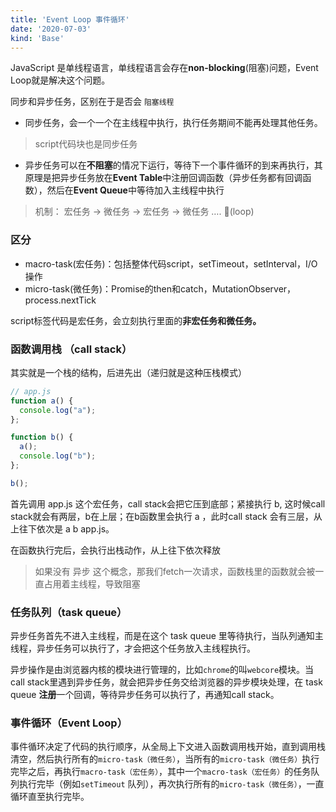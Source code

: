 ```yaml
---
title: 'Event Loop 事件循环' 
date: '2020-07-03'
kind: 'Base'
---
```


JavaScript 是单线程语言，单线程语言会存在**non-blocking**(阻塞)问题，Event Loop就是解决这个问题。

同步和异步任务，区别在于是否会 ```阻塞线程```

- 同步任务，会一个一个在主线程中执行，执行任务期间不能再处理其他任务。

> script代码块也是同步任务

- 异步任务可以在**不阻塞**的情况下运行，等待下一个事件循环的到来再执行，其原理是把异步任务放在**Event Table**中注册回调函数（异步任务都有回调函数），然后在**Event Queue**中等待加入主线程中执行


> 机制： 宏任务 -> 微任务 -> 宏任务 -> 微任务 …. 🔄(loop)



### 区分

- macro-task(宏任务)：包括整体代码script，setTimeout，setInterval，I/O 操作
- micro-task(微任务)：Promise的then和catch，MutationObserver，process.nextTick

script标签代码是宏任务，会立刻执行里面的**非宏任务和微任务。**



### 函数调用栈 （call stack）

其实就是一个栈的结构，后进先出（递归就是这种压栈模式）

```js
// app.js
function a() {  
  console.log("a");
};

function b() {  
  a();
  console.log("b");
};

b();
```



首先调用 app.js 这个宏任务，call stack会把它压到底部；紧接执行 b, 这时候call stack就会有两层，b在上层；在b函数里会执行 a ，此时call stack 会有三层，从上往下依次是 a b app.js。

在函数执行完后，会执行出栈动作，从上往下依次释放

> 如果没有 异步 这个概念，那我们fetch一次请求，函数栈里的函数就会被一直占用着主线程，导致阻塞



### 任务队列（task queue）

异步任务首先不进入主线程，而是在这个 task queue 里等待执行，当队列通知主线程，异步任务可以执行了，才会把这个任务放入主线程执行。



异步操作是由浏览器内核的模块进行管理的，比如```chrome```的叫```webcore```模块。当call stack里遇到异步任务，就会把异步任务交给浏览器的异步模块处理，在 task queue **注册**一个回调，等待异步任务可以执行了，再通知call stack。



### 事件循环（Event Loop）

事件循环决定了代码的执行顺序，从全局上下文进入函数调用栈开始，直到调用栈清空，然后执行所有的`micro-task（微任务）`，当所有的`micro-task（微任务）`执行完毕之后，再执行`macro-task（宏任务）`，其中一个`macro-task（宏任务）`的任务队列执行完毕（例如`setTimeout` 队列），再次执行所有的`micro-task（微任务）`，一直循环直至执行完毕。

​	




